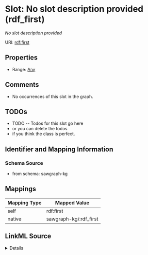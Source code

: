 

# Slot: No slot description provided (rdf_first)


_No slot description provided_





URI: [rdf:first](http://www.w3.org/1999/02/22-rdf-syntax-ns#first)



<!-- no inheritance hierarchy -->








## Properties

* Range: [Any](../classes/Any.md)





## Comments

* No occurrences of this slot in the graph.

## TODOs

* TODO -- Todos for this slot go here
* or you can delete the todos
* if you think the class is perfect.

## Identifier and Mapping Information







### Schema Source


* from schema: sawgraph-kg




## Mappings

| Mapping Type | Mapped Value |
| ---  | ---  |
| self | rdf:first |
| native | sawgraph-kg/:rdf_first |




## LinkML Source

<details>
```yaml
name: rdf_first
description: No slot description provided
title: No slot description provided
todos:
- TODO -- Todos for this slot go here
- or you can delete the todos
- if you think the class is perfect.
comments:
- No occurrences of this slot in the graph.
from_schema: sawgraph-kg
rank: 1000
domain: rdf_List
slot_uri: rdf:first
alias: rdf_first
range: Any

```
</details>